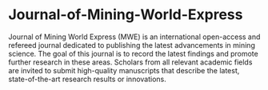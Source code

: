 Journal-of-Mining-World-Express
===============================

Journal of Mining World Express (MWE) is an international open-access and refereed journal dedicated to publishing the latest advancements in mining science. The goal of this journal is to record the latest findings and promote further research in these areas. Scholars from all relevant academic fields are invited to submit high-quality manuscripts that describe the latest, state-of-the-art research results or innovations.
